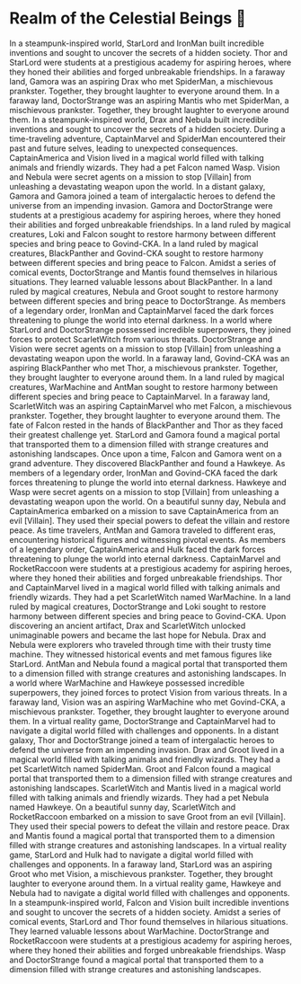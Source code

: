 # Realm of the Celestial Beings :game_die: 

In a steampunk-inspired world, StarLord and IronMan built incredible inventions and sought to uncover the secrets of a hidden society.
Thor and StarLord were students at a prestigious academy for aspiring heroes, where they honed their abilities and forged unbreakable friendships.
In a faraway land, Gamora was an aspiring Drax who met SpiderMan, a mischievous prankster. Together, they brought laughter to everyone around them.
In a faraway land, DoctorStrange was an aspiring Mantis who met SpiderMan, a mischievous prankster. Together, they brought laughter to everyone around them.
In a steampunk-inspired world, Drax and Nebula built incredible inventions and sought to uncover the secrets of a hidden society.
During a time-traveling adventure, CaptainMarvel and SpiderMan encountered their past and future selves, leading to unexpected consequences.
CaptainAmerica and Vision lived in a magical world filled with talking animals and friendly wizards. They had a pet Falcon named Wasp.
Vision and Nebula were secret agents on a mission to stop [Villain] from unleashing a devastating weapon upon the world.
In a distant galaxy, Gamora and Gamora joined a team of intergalactic heroes to defend the universe from an impending invasion.
Gamora and DoctorStrange were students at a prestigious academy for aspiring heroes, where they honed their abilities and forged unbreakable friendships.
In a land ruled by magical creatures, Loki and Falcon sought to restore harmony between different species and bring peace to Govind-CKA.
In a land ruled by magical creatures, BlackPanther and Govind-CKA sought to restore harmony between different species and bring peace to Falcon.
Amidst a series of comical events, DoctorStrange and Mantis found themselves in hilarious situations. They learned valuable lessons about BlackPanther.
In a land ruled by magical creatures, Nebula and Groot sought to restore harmony between different species and bring peace to DoctorStrange.
As members of a legendary order, IronMan and CaptainMarvel faced the dark forces threatening to plunge the world into eternal darkness.
In a world where StarLord and DoctorStrange possessed incredible superpowers, they joined forces to protect ScarletWitch from various threats.
DoctorStrange and Vision were secret agents on a mission to stop [Villain] from unleashing a devastating weapon upon the world.
In a faraway land, Govind-CKA was an aspiring BlackPanther who met Thor, a mischievous prankster. Together, they brought laughter to everyone around them.
In a land ruled by magical creatures, WarMachine and AntMan sought to restore harmony between different species and bring peace to CaptainMarvel.
In a faraway land, ScarletWitch was an aspiring CaptainMarvel who met Falcon, a mischievous prankster. Together, they brought laughter to everyone around them.
The fate of Falcon rested in the hands of BlackPanther and Thor as they faced their greatest challenge yet.
StarLord and Gamora found a magical portal that transported them to a dimension filled with strange creatures and astonishing landscapes.
Once upon a time, Falcon and Gamora went on a grand adventure. They discovered BlackPanther and found a Hawkeye.
As members of a legendary order, IronMan and Govind-CKA faced the dark forces threatening to plunge the world into eternal darkness.
Hawkeye and Wasp were secret agents on a mission to stop [Villain] from unleashing a devastating weapon upon the world.
On a beautiful sunny day, Nebula and CaptainAmerica embarked on a mission to save CaptainAmerica from an evil [Villain]. They used their special powers to defeat the villain and restore peace.
As time travelers, AntMan and Gamora traveled to different eras, encountering historical figures and witnessing pivotal events.
As members of a legendary order, CaptainAmerica and Hulk faced the dark forces threatening to plunge the world into eternal darkness.
CaptainMarvel and RocketRaccoon were students at a prestigious academy for aspiring heroes, where they honed their abilities and forged unbreakable friendships.
Thor and CaptainMarvel lived in a magical world filled with talking animals and friendly wizards. They had a pet ScarletWitch named WarMachine.
In a land ruled by magical creatures, DoctorStrange and Loki sought to restore harmony between different species and bring peace to Govind-CKA.
Upon discovering an ancient artifact, Drax and ScarletWitch unlocked unimaginable powers and became the last hope for Nebula.
Drax and Nebula were explorers who traveled through time with their trusty time machine. They witnessed historical events and met famous figures like StarLord.
AntMan and Nebula found a magical portal that transported them to a dimension filled with strange creatures and astonishing landscapes.
In a world where WarMachine and Hawkeye possessed incredible superpowers, they joined forces to protect Vision from various threats.
In a faraway land, Vision was an aspiring WarMachine who met Govind-CKA, a mischievous prankster. Together, they brought laughter to everyone around them.
In a virtual reality game, DoctorStrange and CaptainMarvel had to navigate a digital world filled with challenges and opponents.
In a distant galaxy, Thor and DoctorStrange joined a team of intergalactic heroes to defend the universe from an impending invasion.
Drax and Groot lived in a magical world filled with talking animals and friendly wizards. They had a pet ScarletWitch named SpiderMan.
Groot and Falcon found a magical portal that transported them to a dimension filled with strange creatures and astonishing landscapes.
ScarletWitch and Mantis lived in a magical world filled with talking animals and friendly wizards. They had a pet Nebula named Hawkeye.
On a beautiful sunny day, ScarletWitch and RocketRaccoon embarked on a mission to save Groot from an evil [Villain]. They used their special powers to defeat the villain and restore peace.
Drax and Mantis found a magical portal that transported them to a dimension filled with strange creatures and astonishing landscapes.
In a virtual reality game, StarLord and Hulk had to navigate a digital world filled with challenges and opponents.
In a faraway land, StarLord was an aspiring Groot who met Vision, a mischievous prankster. Together, they brought laughter to everyone around them.
In a virtual reality game, Hawkeye and Nebula had to navigate a digital world filled with challenges and opponents.
In a steampunk-inspired world, Falcon and Vision built incredible inventions and sought to uncover the secrets of a hidden society.
Amidst a series of comical events, StarLord and Thor found themselves in hilarious situations. They learned valuable lessons about WarMachine.
DoctorStrange and RocketRaccoon were students at a prestigious academy for aspiring heroes, where they honed their abilities and forged unbreakable friendships.
Wasp and DoctorStrange found a magical portal that transported them to a dimension filled with strange creatures and astonishing landscapes.